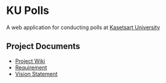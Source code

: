 # KU Polls

A web application for conducting polls at [Kasetsart University](www.ku.ac.th)

## Project Documents

+ [Project Wiki](../../wiki/home)<br/>
+ [Requirement](../../wiki/requirement)<br/>
+ [Vision Statement](../../wiki/Vision%20Statement)
